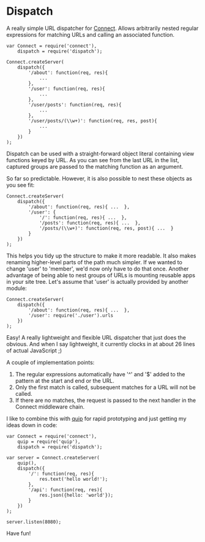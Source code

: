 # Dispatch

A really simple URL dispatcher for
[Connect](http://github.com/senchalabs/connect). Allows arbitrarily nested
regular expressions for matching URLs and calling an associated function.

    var Connect = require('connect'),
        dispatch = require('dispatch');

    Connect.createServer(
        dispatch({
            '/about': function(req, res){
                ...
            },
            '/user': function(req, res){
                ...
            },
            '/user/posts': function(req, res){
                ...
            },
            '/user/posts/(\\w+)': function(req, res, post){
                ...
            }
        })
    );

Dispatch can be used with a straight-forward object literal containing view
functions keyed by URL. As you can see from the last URL in the list, captured
groups are passed to the matching function as an argument.

So far so predictable. However, it is also possible to nest these objects as
you see fit:

    Connect.createServer(
        dispatch({
            '/about': function(req, res){ ...  },
            '/user': {
                '/': function(req, res){ ...  },
                '/posts': function(req, res){ ...  },
                '/posts/(\\w+)': function(req, res, post){ ...  }
            }
        })
    );

This helps you tidy up the structure to make it more readable. It also makes
renaming higher-level parts of the path much simpler. If we wanted to change
'user' to 'member', we'd now only have to do that once. Another advantage of
being able to nest groups of URLs is mounting reusable apps in your site tree.
Let's assume that 'user' is actually provided by another module:

    Connect.createServer(
        dispatch({
            '/about': function(req, res){ ...  },
            '/user': require('./user').urls
        })
    );

Easy! A really lightweight and flexible URL dispatcher that just does the
obvious. And when I say lightweight, it currently clocks in at about 26 lines
of actual JavaScript ;)

A couple of implementation points:

1. The regular expressions automatically have '^' and '$' added to the pattern
   at the start and end or the URL.
2. Only the first match is called, subsequent matches for a URL will not be
   called.
3. If there are no matches, the request is passed to the next handler in the
   Connect middleware chain.

I like to combine this with [quip](http://github.com/caolan/quip) for rapid
prototyping and just getting my ideas down in code:

    var Connect = require('connect'),
        quip = require('quip'),
        dispatch = require('dispatch');

    var server = Connect.createServer(
        quip(),
        dispatch({
            '/': function(req, res){
                res.text('hello world!');
            },
            '/api': function(req, res){
                res.json({hello: 'world'});
            }
        })
    );

    server.listen(8080);

Have fun!
